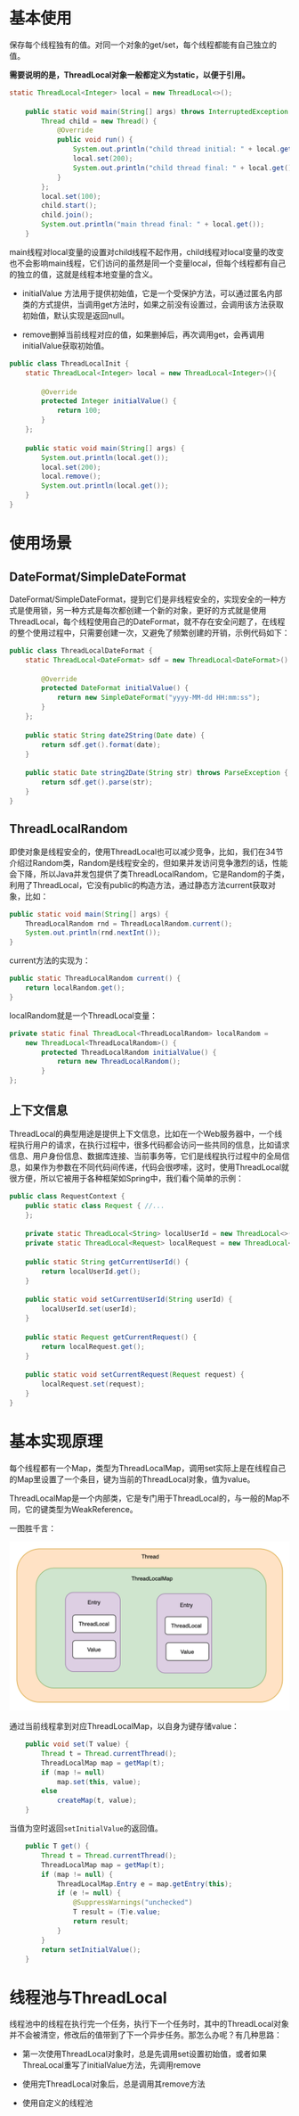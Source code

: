 # 基本使用

保存每个线程独有的值。对同一个对象的get/set，每个线程都能有自己独立的值。

**需要说明的是，ThreadLocal对象一般都定义为static，以便于引用。**

```java
static ThreadLocal<Integer> local = new ThreadLocal<>();

    public static void main(String[] args) throws InterruptedException {
        Thread child = new Thread() {
            @Override
            public void run() {
                System.out.println("child thread initial: " + local.get());
                local.set(200);
                System.out.println("child thread final: " + local.get());
            }
        };
        local.set(100);
        child.start();
        child.join();
        System.out.println("main thread final: " + local.get());
    }
```
main线程对local变量的设置对child线程不起作用，child线程对local变量的改变也不会影响main线程，它们访问的虽然是同一个变量local，但每个线程都有自己的独立的值，这就是线程本地变量的含义。

- initialValue 方法用于提供初始值，它是一个受保护方法，可以通过匿名内部类的方式提供，当调用get方法时，如果之前没有设置过，会调用该方法获取初始值，默认实现是返回null。

- remove删掉当前线程对应的值，如果删掉后，再次调用get，会再调用initialValue获取初始值。

```java
public class ThreadLocalInit {
    static ThreadLocal<Integer> local = new ThreadLocal<Integer>(){

        @Override
        protected Integer initialValue() {
            return 100;
        }
    };

    public static void main(String[] args) {
        System.out.println(local.get());
        local.set(200);
        local.remove();
        System.out.println(local.get());
    }
}
```

# 使用场景

## DateFormat/SimpleDateFormat

DateFormat/SimpleDateFormat，提到它们是非线程安全的，实现安全的一种方式是使用锁，另一种方式是每次都创建一个新的对象，更好的方式就是使用ThreadLocal，每个线程使用自己的DateFormat，就不存在安全问题了，在线程的整个使用过程中，只需要创建一次，又避免了频繁创建的开销，示例代码如下：

```java
public class ThreadLocalDateFormat {
    static ThreadLocal<DateFormat> sdf = new ThreadLocal<DateFormat>() {

        @Override
        protected DateFormat initialValue() {
            return new SimpleDateFormat("yyyy-MM-dd HH:mm:ss");
        }
    };

    public static String date2String(Date date) {
        return sdf.get().format(date);
    }

    public static Date string2Date(String str) throws ParseException {
        return sdf.get().parse(str);
    }
}
```

## ThreadLocalRandom

即使对象是线程安全的，使用ThreadLocal也可以减少竞争，比如，我们在34节介绍过Random类，Random是线程安全的，但如果并发访问竞争激烈的话，性能会下降，所以Java并发包提供了类ThreadLocalRandom，它是Random的子类，利用了ThreadLocal，它没有public的构造方法，通过静态方法current获取对象，比如：

```java
public static void main(String[] args) {
    ThreadLocalRandom rnd = ThreadLocalRandom.current();
    System.out.println(rnd.nextInt());
}
```
current方法的实现为：
```java
public static ThreadLocalRandom current() {
    return localRandom.get();
}
```

localRandom就是一个ThreadLocal变量：
```java
private static final ThreadLocal<ThreadLocalRandom> localRandom =
    new ThreadLocal<ThreadLocalRandom>() {
        protected ThreadLocalRandom initialValue() {
            return new ThreadLocalRandom();
        }
};
```

## 上下文信息

ThreadLocal的典型用途是提供上下文信息，比如在一个Web服务器中，一个线程执行用户的请求，在执行过程中，很多代码都会访问一些共同的信息，比如请求信息、用户身份信息、数据库连接、当前事务等，它们是线程执行过程中的全局信息，如果作为参数在不同代码间传递，代码会很啰嗦，这时，使用ThreadLocal就很方便，所以它被用于各种框架如Spring中，我们看个简单的示例：

```java
public class RequestContext {
    public static class Request { //...
    };

    private static ThreadLocal<String> localUserId = new ThreadLocal<>();
    private static ThreadLocal<Request> localRequest = new ThreadLocal<>();

    public static String getCurrentUserId() {
        return localUserId.get();
    }

    public static void setCurrentUserId(String userId) {
        localUserId.set(userId);
    }

    public static Request getCurrentRequest() {
        return localRequest.get();
    }

    public static void setCurrentRequest(Request request) {
        localRequest.set(request);
    }
}
```

# 基本实现原理

每个线程都有一个Map，类型为ThreadLocalMap，调用set实际上是在线程自己的Map里设置了一个条目，键为当前的ThreadLocal对象，值为value。

ThreadLocalMap是一个内部类，它是专门用于ThreadLocal的，与一般的Map不同，它的键类型为WeakReference<ThreadLocal>。

一图胜千言：

![image-20220810132044987](assets/image-20220810132044987.png)

通过当前线程拿到对应ThreadLocalMap，以自身为键存储value：

```java
    public void set(T value) {
        Thread t = Thread.currentThread();
        ThreadLocalMap map = getMap(t);
        if (map != null)
            map.set(this, value);
        else
            createMap(t, value);
    }
```

当值为空时返回`setInitialValue`的返回值。

```java
    public T get() {
        Thread t = Thread.currentThread();
        ThreadLocalMap map = getMap(t);
        if (map != null) {
            ThreadLocalMap.Entry e = map.getEntry(this);
            if (e != null) {
                @SuppressWarnings("unchecked")
                T result = (T)e.value;
                return result;
            }
        }
        return setInitialValue();
    }
```



# 线程池与ThreadLocal

线程池中的线程在执行完一个任务，执行下一个任务时，其中的ThreadLocal对象并不会被清空，修改后的值带到了下一个异步任务。那怎么办呢？有几种思路：

- 第一次使用ThreadLocal对象时，总是先调用set设置初始值，或者如果ThreaLocal重写了initialValue方法，先调用remove

- 使用完ThreadLocal对象后，总是调用其remove方法

- 使用自定义的线程池

